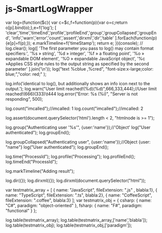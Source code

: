 # js-SmartLogWrapper

var log=(function($c){
 var c=$c,f=function(p){var o=c;return o[p].bind(o);},e=f('log');
 [
	'clear','time','timeEnd','profile','profileEnd','group','groupCollapsed','groupEnd',
	'info','warn','error','count','assert','dirxml','dir','table'
 ].forEach(function(p){e[p]=f(p);});
 e.markTimeline=f('timeStamp');
 return e;
})(console);
//
log.clear();
log([
'The first parameter you pass to log() may contain format specifiers:',
'%s		» string',
'%d	» integer',
'%f		» a floating point',
'%o		» expandable DOM element',
'%O	» expandable JavaScript object',
'%c		»Applies CSS style rules to the output string as specified by the second parameter'
].join('\n'));
log("text %cblue ,%cred", "font-size:x-large;color: blue;","color: red;" );

log.info('identical to log(), but additionally shows an info icon next to the output.');
log.warn("User limit reached!(%d)(%d)",666,333,444);//User limit reached!(666)(333)\t444
log.error("Error: %s (%i)", "Server is  not responding", 500);

log.count("imcalled");//imcalled: 1
log.count("imcalled");//imcalled: 2

log.assert(document.querySelector('html').length < 2, "htmlnode is >= 1");

log.group("Authenticating user '%s'", {user:'name'});//'Object'
log("User authenticated");
log.groupEnd();

log.groupCollapsed("Authenticating user", {user:'name'});//Object {user: "name"}
log("User authenticated");
log.groupEnd();

log.time("ProcessId");
log.profile("Processing");
log.profileEnd();
log.timeEnd("ProcessId");

log.markTimeline("Adding result");

log.dir({});
log.dirxml({});
log.dirxml(document.querySelector("html"));


var testmatrix_array = [
    { name: "JavaScript", fileExtension: ".js" , blabla:1},
    { name: "TypeScript", fileExtension: ".ts", blabla:2},
    { name: "CoffeeScript", fileExtension: ".coffee", blabla:3}
];
var testmatrix_obj = {
    csharp: { name: "C#", paradigm: "object-oriented" },
    fsharp: { name: "F#", paradigm: "functional" }
};

log.table(testmatrix_array);
log.table(testmatrix_array,['name','blabla']);
log.table(testmatrix_obj);
log.table(testmatrix_obj,['paradigm']);
